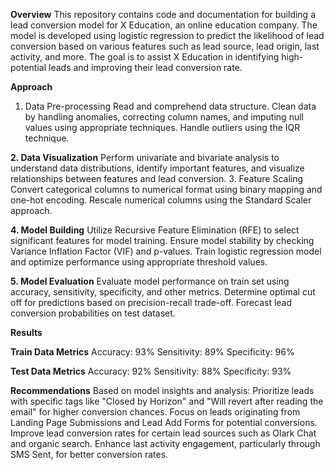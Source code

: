 **Overview**
This repository contains code and documentation for building a lead conversion model for X Education, an online education company. The model is developed using logistic regression to predict the likelihood of lead conversion based on various features such as lead source, lead origin, last activity, and more. The goal is to assist X Education in identifying high-potential leads and improving their lead conversion rate.

**Approach**
1. Data Pre-processing
Read and comprehend data structure.
Clean data by handling anomalies, correcting column names, and imputing null values using appropriate techniques.
Handle outliers using the IQR technique.

**2. Data Visualization**
Perform univariate and bivariate analysis to understand data distributions, identify important features, and visualize relationships between features and lead conversion.
3. Feature Scaling
Convert categorical columns to numerical format using binary mapping and one-hot encoding.
Rescale numerical columns using the Standard Scaler approach.

**4. Model Building**
Utilize Recursive Feature Elimination (RFE) to select significant features for model training.
Ensure model stability by checking Variance Inflation Factor (VIF) and p-values.
Train logistic regression model and optimize performance using appropriate threshold values.

**5. Model Evaluation**
Evaluate model performance on train set using accuracy, sensitivity, specificity, and other metrics.
Determine optimal cut off for predictions based on precision-recall trade-off.
Forecast lead conversion probabilities on test dataset.

**Results**

**Train Data Metrics**
Accuracy: 93%
Sensitivity: 89%
Specificity: 96%

**Test Data Metrics**
Accuracy: 92%
Sensitivity: 88%
Specificity: 93%

**Recommendations**
Based on model insights and analysis:
Prioritize leads with specific tags like "Closed by Horizon" and "Will revert after reading the email" for higher conversion chances.
Focus on leads originating from Landing Page Submissions and Lead Add Forms for potential conversions.
Improve lead conversion rates for certain lead sources such as Olark Chat and organic search.
Enhance last activity engagement, particularly through SMS Sent, for better conversion rates.
